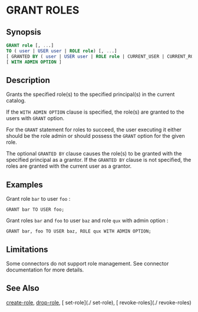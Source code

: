 GRANT ROLES
===========

Synopsis
--------

``` sql
GRANT role [, ...]
TO ( user | USER user | ROLE role) [, ...]
[ GRANTED BY ( user | USER user | ROLE role | CURRENT_USER | CURRENT_ROLE ) ]
[ WITH ADMIN OPTION ]
```

Description
-----------

Grants the specified role(s) to the specified principal(s) in the current catalog.

If the `WITH ADMIN OPTION` clause is specified, the role(s) are granted to the users with `GRANT` option.

For the `GRANT` statement for roles to succeed, the user executing it either should be the role admin or should possess the `GRANT` option for the given role.

The optional `GRANTED BY` clause causes the role(s) to be granted with the specified principal as a grantor. If the `GRANTED BY` clause is not specified, the roles are granted with the current user as a grantor.

Examples
--------

Grant role `bar` to user `foo` :

    GRANT bar TO USER foo;

Grant roles `bar` and `foo` to user `baz` and role `qux` with admin option :

    GRANT bar, foo TO USER baz, ROLE qux WITH ADMIN OPTION;

Limitations
-----------

Some connectors do not support role management. See connector documentation for more details.

See Also
--------

[create-role](./create-role), [drop-role](./drop-role), [ set-role](./ set-role), [ revoke-roles](./ revoke-roles)
